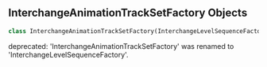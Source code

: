## InterchangeAnimationTrackSetFactory Objects

```python
class InterchangeAnimationTrackSetFactory(InterchangeLevelSequenceFactory)
```

deprecated: 'InterchangeAnimationTrackSetFactory' was renamed to 'InterchangeLevelSequenceFactory'.

<a id="unreal.InterchangeLightActorFactory"></a>